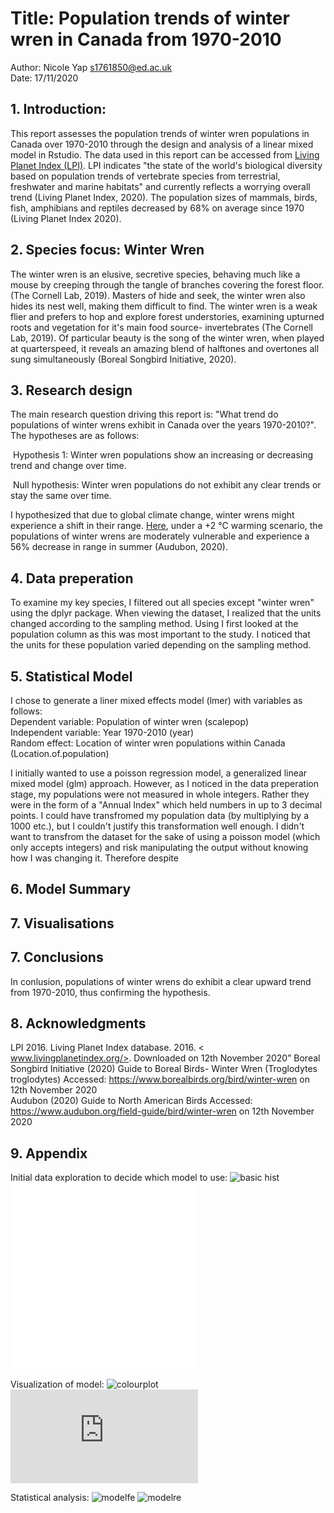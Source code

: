 # Title: Population trends of winter wren in Canada from 1970-2010 
Author: Nicole Yap s1761850@ed.ac.uk  
Date: 17/11/2020

## 1. Introduction:  
This report assesses the population trends of winter wren populations in Canada over 1970-2010 through the design and analysis of a linear mixed model in Rstudio. 
The data used in this report can be accessed from [Living Planet Index (LPI)](https://livingplanetindex.org/home/index). LPI indicates "the state of the world's biological diversity based on population trends of vertebrate species from terrestrial,
freshwater and marine habitats" and currently reflects a worrying overall trend (Living Planet Index, 2020). The population sizes of mammals, birds, fish, amphibians and reptiles decreased by 68% on average since 1970 (Living Planet Index 2020).

## 2. Species focus: Winter Wren 
The winter wren is an elusive, secretive species, behaving much like a mouse by creeping through the tangle of branches covering the forest floor.(The Cornell Lab, 2019). Masters of hide and seek, the winter wren also hides its nest well, making
them difficult to find. The winter wren is a weak flier and prefers to hop and explore forest understories, examining upturned roots and vegetation for it's main food source- invertebrates (The Cornell Lab, 2019). 
Of particular beauty is the song of the winter wren, when played at quarterspeed, it reveals an amazing blend of halftones and overtones all sung simultaneously (Boreal Songbird Initiative, 2020). 

## 3. Research design
The main research question driving this report is: "What trend do populations of winter wrens exhibit in Canada over the years 1970-2010?".  
The hypotheses are as follows:   

​ Hypothesis 1: Winter wren populations show an increasing or decreasing trend and change over time.   

​ Null hypothesis: Winter wren populations do not exhibit any clear trends or stay the same over time.   

I hypothesized that due to global climate change, winter wrens might experience a shift in their range. [Here](https://www.audubon.org/field-guide/bird/winter-wren), 
under a +2 ℃ warming scenario, the populations of winter wrens are moderately vulnerable and experience a 56% decrease in range in summer (Audubon, 2020).   


## 4. Data preperation  

To examine my key species, I filtered out all species except "winter wren" using the dplyr package. When viewing the dataset, I realized that the units changed according to the
sampling method. Using 
I first looked at the population column as this was most important to the study. I noticed that the units for these population
varied depending on the sampling method.



## 5. Statistical Model

 I chose to generate a liner mixed effects model (lmer) with variables as follows:  
 Dependent variable: Population of winter wren (scalepop)  
 Independent variable: Year 1970-2010 (year)   
 Random effect: Location of winter wren populations within Canada (Location.of.population)  
 
 
 I initially wanted to use a poisson regression model, a generalized linear mixed model (glm) approach. However, as I noticed
 in the data preperation stage, my populations were not measured in whole integers. Rather they were in the form of a "Annual Index" which held numbers in up to 3 decimal points. 
 I could have transfromed my population data (by multiplying by a 1000 etc.), but I couldn't justify this transformation well enough. I didn't want to transfrom the dataset for
 the sake of using a poisson model (which only accepts integers) and risk manipulating the output without knowing how I was changing it. Therefore despite



## 6. Model Summary


## 7. Visualisations


## 7. Conclusions

In conlusion, populations of winter wrens do exhibit a clear upward trend from 1970-2010, thus confirming the hypothesis. 


## 8. Acknowledgments
LPI 2016. Living Planet Index database. 2016. < www.livingplanetindex.org/>. Downloaded on 12th November 2020”
Boreal Songbird Initiative (2020) Guide to Boreal Birds- Winter Wren (Troglodytes troglodytes)
Accessed: https://www.borealbirds.org/bird/winter-wren on 12th November 2020  
Audubon (2020) Guide to North American Birds 
Accessed: https://www.audubon.org/field-guide/bird/winter-wren on 12th November 2020



## 9. Appendix   

Initial data exploration to decide which model to use: 
![basic hist](https://github.com/EdDataScienceEES/challenge-3-nicolelikesharks/blob/master/Output/basic_hist.png?raw=true)
![prelimplot](../master/prelim_plot.pdf)
![facet plot](../master/Output/Facet_plot.pdf)


Visualization of model: 
![colourplot](../master/Output/colour_plot.png)
![assumption](https://github.com/EdDataScienceEES/challenge-3-nicolelikesharks/blob/master/Output/assumption_plots.pdf)



Statistical analysis:
![modelfe](https://github.com/EdDataScienceEES/challenge-3-nicolelikesharks/blob/master/Output/model_re.png?raw=true)
![modelre](https://github.com/EdDataScienceEES/challenge-3-nicolelikesharks/blob/master/Output/model_fe.png?raw=true)
